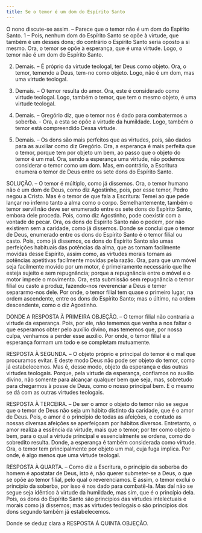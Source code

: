```yaml
---
title: Se o temor é um dom do Espírito Santo
---
```


O nono discute-se assim. – Parece que o temor não é um dom do Espírito Santo.  1 – Pois, nenhum dom do Espírito Santo se opõe à virtude, que também é um desses dons; do contrário o Espírito Santo seria oposto a si mesmo. Ora, o temor se opõe à esperança, que é uma virtude. Logo, o temor não é um dom do Espírito Santo. 

2. Demais. – É próprio da virtude teologal, ter Deus como objeto. Ora, o temor, temendo a Deus, tem-no como objeto. Logo, não é um dom, mas uma virtude teologal.  

3. Demais. – O temor resulta do amor. Ora, este é considerado como virtude teologal. Logo, também o temor, que tem o mesmo objeto, é uma virtude teologal.  

4. Demais. – Gregório diz, que o temor nos é dado para combatermos a soberba. - Ora, a esta se opõe a virtude da humildade. Logo, também o temor está compreendido Dessa virtude.  

5. Demais. – Os dons são mais perfeitos que as virtudes, pois, são dados para as auxiliar como diz Gregório. Ora, a esperança é mais perfeita que o temor, porque tem por objeto um bem, ao passo que o objeto do temor é um mal. Ora, sendo a esperança uma virtude, não podemos considerar o temor como um dom.  Mas, em contrário, a Escritura enumera o temor de Deus entre os sete dons do Espírito Santo.  

SOLUÇÃO. – O temor é múltiplo, como já dissemos. Ora, o temor humano não é um dom de Deus, como diz Agostinho, pois, por esse temor, Pedro negou a Cristo. Mas é o temor de que fala a Escritura: Temei ao que pede lançar no inferno tanto a alma como o corpo.  Semelhantemente, também o temor servil não deve ser enumerado entre os sete dons do Espírito Santo, embora dele proceda. Pois, como diz Agostinho, pode coexistir com a vontade de pecar. Ora, os dons do Espírito Santo não o podem, por não existirem sem a caridade, como já dissemos.  Donde se conclui que o temor de Deus, enumerado entre os dons do Espírito Santo é o temor filial ou casto. Pois, como já dissemos, os dons do Espírito Santo são umas perfeições habituais das potências da alma, que as tornam facilmente movidas desse Espírito, assim como, as virtudes morais tornam as potências apetitivas facilmente movidas pela razão. Ora, para que um móvel seja facilmente movido por um motor, é primeiramente necessário que lhe esteja sujeito e sem repugnância; porque a repugnância entre o móvel e o motor impede o movimento. Ora, esta submissão sem repugnância o temor filial ou casto a produz, fazendo-nos reverenciar a Deus e temer separarmo-nos dele. Por onde, o temor filial tem quase o primeiro lugar, na ordem ascendente, entre os dons do Espírito Santo; mas o último, na ordem descendente, como o diz Agostinho.  

DONDE A RESPOSTA À PRIMEIRA OBJEÇÃO. – O temor filial não contraria a virtude da esperança. Pois, por ele, não tememos que venha a nos faltar o que esperamos obter pelo auxílio divino, mas tememos que, por nossa culpa, venhamos a perder esse auxílio. Por onde, o temor filial e a esperança formam um todo e se completam mutuamente.  

RESPOSTA À SEGUNDA. – O objeto próprio e principal do temor é o mal que procuramos evitar. E deste modo Deus não pode ser objeto do temor, como já estabelecemos. Mas é, desse modo, objeto da esperança e das outras virtudes teologais. Porque, pela virtude da esperança, confiamos no auxílio divino, não somente para alcançar qualquer bem que seja, mas, sobretudo para chegarmos à posse de Deus, como o nosso principal bem. E o mesmo se dá com as outras virtudes teologais.  

RESPOSTA À TERCEIRA. – De ser o amor o objeto do temor não se segue que o temor de Deus não seja um hábito distinto da caridade, que é o amor de Deus. Pois, o amor é o princípio de todas as afeições, e contudo as nossas diversas afeições se aperfeiçoam por hábitos diversos. Entretanto, o amor realiza a essência da virtude, mais que o temor; por ter como objeto o bem, para o qual a virtude principal e essencialmente se ordena, como do sobredito resulta. Donde, a esperança é também considerada como virtude. Ora, o temor tem principalmente por objeto um mal, cuja fuga implica. Por onde, é algo menos que uma virtude teologal.  

RESPOSTA À QUARTA. – Como diz a Escritura, o principio da soberba do homem é apostatar de Deus, isto é, não querer submeter-se a Deus, o que se opõe ao temor filial, pelo qual o reverenciamos. E assim, o temor exclui o princípio da soberba, por isso é nos dado para combatê-la. Mas daí não se segue seja idêntico à virtude da humildade, mas sim, que é o princípio dela. Pois, os dons do Espírito Santo são princípios das virtudes intelectuais e morais como já dissemos; mas as virtudes teologais o são princípios dos dons segundo também já estabelecemos.  

Donde se deduz clara a RESPOSTA Á QUINTA OBJEÇÃO.